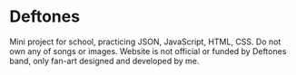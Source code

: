 # Deftones
Mini project for school, practicing JSON, JavaScript, HTML, CSS.
Do not own any of songs or images.
Website is not official or funded by Deftones band, only fan-art designed and developed by me.
